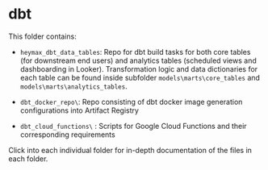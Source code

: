 # dbt

This folder contains:
- `heymax_dbt_data_tables`: Repo for dbt build tasks for both core tables (for downstream end users) and analytics tables (scheduled views and dashboarding in Looker). Transformation logic and data dictionaries for each table can be found inside subfolder `models\marts\core_tables` and `models\marts\analytics_tables`.

- `dbt_docker_repo\`: Repo consisting of dbt docker image generation configurations into Artifact Registry

- `dbt_cloud_functions\` : Scripts for Google Cloud Functions and their corresponding requirements

Click into each individual folder for in-depth documentation of the files in each folder.
